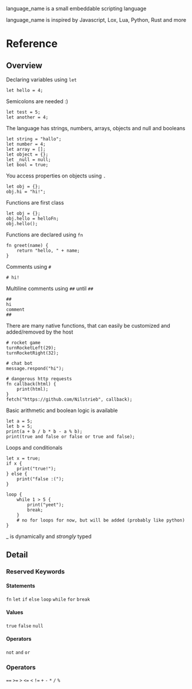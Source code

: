 language_name is a small embeddable scripting language

language_name is inspired by Javascript, Lox, Lua, Python, Rust and more

# Reference

## Overview

Declaring variables using `let`

```
let hello = 4;
```

Semicolons are needed :)

```
let test = 5;
let another = 4;
```

The language has strings, numbers, arrays, objects and null and booleans

```
let string = "hallo";
let number = 4;
let array = [];
let object = {};
let _null = null;
let bool = true;
```

You access properties on objects using `.`

```
let obj = {};
obj.hi = "hi!";
```

Functions are first class

```
let obj = {};
obj.hello = helloFn;
obj.hello();
```

Functions are declared using `fn`

```
fn greet(name) {
    return "hello, " + name;
}
```

Comments using `#`
```
# hi!
```

Multiline comments using `##` until `##`
```
##
hi
comment
##
```

There are many native functions, that can easily be customized and added/removed by the host

```
# rocket game
turnRocketLeft(29);
turnRocketRight(32);

# chat bot
message.respond("hi");

# dangerous http requests
fn callback(html) {
    print(html);
}
fetch("https://github.com/Nilstrieb", callback);
```

Basic arithmetic and boolean logic is available

```
let a = 5;
let b = 5;
print(a + b / b * b - a % b);
print(true and false or false or true and false);
```

Loops and conditionals

```
let x = true;
if x {
    print("true!");
} else {
    print("false :(");
}

loop {
    while 1 > 5 {
        print("yeet");
        break;
    }
    # no for loops for now, but will be added (probably like python)
}
```

_ is dynamically and *strongly* typed

## Detail

### Reserved Keywords

#### Statements
`fn`
`let`
`if`
`else`
`loop`
`while`
`for`
`break`

#### Values
`true`
`false`
`null`

#### Operators
`not`
`and`
`or`

### Operators
`==`
`>=`
`>`
`<=`
`<`
`!=`
`+`
`-`
`*`
`/`
`%`
